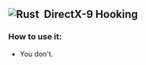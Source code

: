 ## ![Rust](https://img.shields.io/badge/-RustLang-red?logo=Rust&style=flat)&nbsp; DirectX-9 Hooking

### How to use it:
- You don't.
